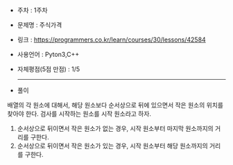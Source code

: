 * 주차 : 1주차 
* 문제명 : 주식가격
* 링크 : https://programmers.co.kr/learn/courses/30/lessons/42584
* 사용언어 : Pyton3,C++ 
* 자체평점(5점 만점) : 1/5 
  
  ---

* 풀이

배열의 각 원소에 대해서, 해당 원소보다 순서상으로 뒤에 있으면서 작은 원소의 위치를 찾아야 한다. 검사를 시작하는 원소를 시작 원소라고 하자.
1. 순서상으로 뒤이면서 작은 원소가 없는 경우, 시작 원소부터 마지막 원소까지의 거리를 구한다.
2. 순서상으로 뒤이면서 작은 원소가 있는 경우, 시작 원소부터 해당 원소까지의 거리를 구한다.